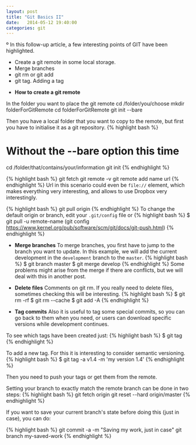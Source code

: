 ```yaml
---
layout: post
title: "Git Basics II"
date:   2014-05-12 19:40:00
categories: git
---
```

º
In this follow-up article, a few interesting points of GIT have been highlighted.
 + Create a git remote in some local storage.
 + Merge branches
 + git rm or git add
 + git tag. Adding a tag

- __How to create a git remote__

In the folder you want to place the git remote
cd /folder/you/choose
mkdir folderForGitRemote
cd folderForGitRemote
git init --bare

Then you have a local folder that you want to copy to the remote, but first you have to initialise it as a git repository.
{% highlight bash %}
# Without the --bare option this time
cd /folder/that/contains/your/information
git init
{% endhighlight %}

{% highlight bash %}
git fetch
git remote -v
git remote add name url
{% endhighlight %}
Url in this scenario could even be `file://` element, which makes everything very interesting, and allows to use Dropbox very interestingly.

{% highlight bash %}
git pull origin
{% endhighlight %}
To change the default origin or branch, edit your `.git/config` file
or
{% highlight bash %}
$ git pull -u remote-name (git config https://www.kernel.org/pub/software/scm/git/docs/git-push.html)
{% endhighlight %}

- __Merge branches__
To merge branches, you first have to jump to the branch you want to update. In this example, we will add the current development in the `development` branch to the `master`.
{% highlight bash %}
$ git branch master
$ git merge develop
{% endhighlight %}
Some problems might arise from the merge if there are conflicts, but we will deal with this in another post.

- __Delete files__
Comments on git rm. If you really need to delete files, sometimes checking this will be interesting.
{% highlight bash %}
$ git rm -rf
$ git rm --cache
$ git add -A
{% endhighlight %}

- __Tag commits__
Also it is useful to tag some special commits, so you can go back to them when you need, or users can download specific versions while development continues.

To see which tags have been created just:
{% highlight bash %}
$ git tag
{% endhighlight %}

To add a new tag. For this it is interesting to consider semantic versioning.
{% highlight bash %}
$ git tag -a v1.4 -m 'my version 1.4'
{% endhighlight %}

Then you need to push your tags or get them from the remote.

Setting your branch to exactly match the remote branch can be done in two steps:
{% highlight bash %}
git fetch origin
git reset --hard origin/master
{% endhighlight %}

If you want to save your current branch's state before doing this (just in case), you can do:

{% highlight bash %}
git commit -a -m "Saving my work, just in case"
git branch my-saved-work
{% endhighlight %}
